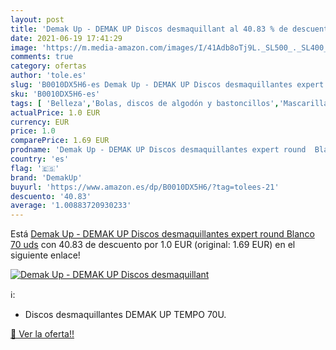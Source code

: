 ```yaml
---
layout: post
title: 'Demak Up - DEMAK UP Discos desmaquillant al 40.83 % de descuento'
date: 2021-06-19 17:41:29
image: 'https://m.media-amazon.com/images/I/41Adb8oTj9L._SL500_._SL400_.jpg'
comments: true
category: ofertas
author: 'tole.es'
slug: 'B0010DX5H6-es Demak Up - DEMAK UP Discos desmaquillantes expert round...'
sku: 'B0010DX5H6-es'
tags: [ 'Belleza','Bolas, discos de algodón y bastoncillos','Mascarillas para los ojos','Productos para el cuidado de la piel','Productos para el cuidado de los ojos','Utensilios y accesorios de belleza','demakup','desmaquillantes','discos', ]
actualPrice: 1.0 EUR
currency: EUR
price: 1.0
comparePrice: 1.69 EUR
prodname: 'Demak Up - DEMAK UP Discos desmaquillantes expert round  Blanco  70 uds'
country: 'es'
flag: '🇪🇸'
brand: 'DemakUp'
buyurl: 'https://www.amazon.es/dp/B0010DX5H6/?tag=tolees-21'
descuento: '40.83'
average: '1.00883720930233'
---
```


Está [Demak Up - DEMAK UP Discos desmaquillantes expert round  Blanco  70 uds](https://www.amazon.es/dp/B0010DX5H6/?tag=tolees-21) con 40.83 de descuento por 1.0 EUR (original: 1.69 EUR) en el siguiente enlace!

[![Demak Up - DEMAK UP Discos desmaquillant](https://m.media-amazon.com/images/I/41Adb8oTj9L._SL500_._SL400_.jpg)](https://www.amazon.es/dp/B0010DX5H6/?tag=tolees-21)

ℹ️:

- Discos desmaquillantes DEMAK UP TEMPO 70U.

[🛒 Ver la oferta!!](https://www.amazon.es/dp/B0010DX5H6/?tag=tolees-21)
